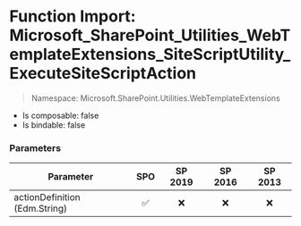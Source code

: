 # Function Import: Microsoft_SharePoint_Utilities_WebTemplateExtensions_SiteScriptUtility_ExecuteSiteScriptAction

> Namespace: Microsoft.SharePoint.Utilities.WebTemplateExtensions

- Is composable: false
- Is bindable: false

### Parameters

Parameter | SPO | SP 2019 | SP 2016 | SP 2013
----------|:---:|:-------:|:-------:|:-------:
actionDefinition (Edm.String) | ✅ | ❌ | ❌ | ❌